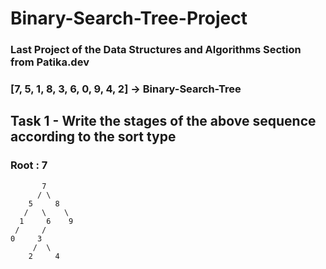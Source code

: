 # Binary-Search-Tree-Project
### Last Project of the Data Structures and Algorithms Section from Patika.dev

### [7, 5, 1, 8, 3, 6, 0, 9, 4, 2] -> Binary-Search-Tree

## Task 1 - Write the stages of the above sequence according to the sort type

### Root : 7

           7
          / \
        5     8 
       /   \    \
      1     6    9
     /     /
    0     3
         /  \
        2     4 
